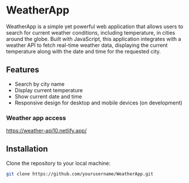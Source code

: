 # WeatherApp

WeatherApp is a simple yet powerful web application that allows users to search for current weather conditions, including temperature, in cities around the globe. Built with JavaScript, this application integrates with a weather API to fetch real-time weather data, displaying the current temperature along with the date and time for the requested city.

## Features

- Search by city name
- Display current temperature
- Show current date and time
- Responsive design for desktop and mobile devices (on development)

### Weather app access
https://weather-api10.netlify.app/

## Installation

Clone the repository to your local machine:

```bash
git clone https://github.com/yourusername/WeatherApp.git

